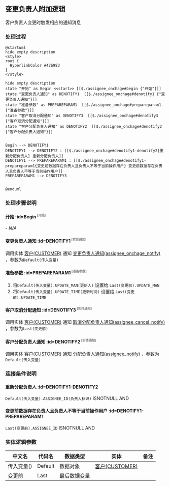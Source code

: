 ## 变更负责人附加逻辑 <!-- {docsify-ignore-all} -->

   客户负责人变更时触发相应的通知消息

### 处理过程

```plantuml
@startuml
hide empty description
<style>
root {
  HyperlinkColor #42b983
}
</style>

hide empty description
state "开始" as Begin <<start>> [[$./assignee_onchage#begin {"开始"}]]
state "变更负责人通知" as DENOTIFY1  [[$./assignee_onchage#denotify1 {"变更负责人通知"}]]
state "准备参数" as PREPAREPARAM1  [[$./assignee_onchage#prepareparam1 {"准备参数"}]]
state "客户取消分配通知" as DENOTIFY3  [[$./assignee_onchage#denotify3 {"客户取消分配通知"}]]
state "客户分配负责人通知" as DENOTIFY2  [[$./assignee_onchage#denotify2 {"客户分配负责人通知"}]]


Begin --> DENOTIFY1
DENOTIFY1 --> DENOTIFY2 : [[$./assignee_onchage#denotify1-denotify2{重新分配负责人} 重新分配负责人]]
DENOTIFY1 --> PREPAREPARAM1 : [[$./assignee_onchage#denotify1-prepareparam1{变更前数据存在负责人且负责人不等于当前操作用户} 变更前数据存在负责人且负责人不等于当前操作用户]]
PREPAREPARAM1 --> DENOTIFY3


@enduml
```


### 处理步骤说明

#### 开始 :id=Begin<sup class="footnote-symbol"> <font color=gray size=1>[开始]</font></sup>



*- N/A*
#### 变更负责人通知 :id=DENOTIFY1<sup class="footnote-symbol"> <font color=gray size=1>[实体通知]</font></sup>



调用实体 [客户(CUSTOMER)](module/ProdMgmt/customer.md) 通知 [变更负责人通知(assignee_onchage_notify)](module/ProdMgmt/customer/notify/assignee_onchage_notify) ，参数为`Default(传入变量)`
#### 准备参数 :id=PREPAREPARAM1<sup class="footnote-symbol"> <font color=gray size=1>[准备参数]</font></sup>



1. 将`Default(传入变量).UPDATE_MAN(更新人)` 设置给  `Last(变更前).UPDATE_MAN`
2. 将`Default(传入变量).UPDATE_TIME(更新时间)` 设置给  `Last(变更前).UPDATE_TIME`

#### 客户取消分配通知 :id=DENOTIFY3<sup class="footnote-symbol"> <font color=gray size=1>[实体通知]</font></sup>



调用实体 [客户(CUSTOMER)](module/ProdMgmt/customer.md) 通知 [取消分配负责人通知(assignee_cancel_notify)](module/ProdMgmt/customer/notify/assignee_cancel_notify) ，参数为`Last(变更前)`
#### 客户分配负责人通知 :id=DENOTIFY2<sup class="footnote-symbol"> <font color=gray size=1>[实体通知]</font></sup>



调用实体 [客户(CUSTOMER)](module/ProdMgmt/customer.md) 通知 [分配负责人通知(assignee_notify)](module/ProdMgmt/customer/notify/assignee_notify) ，参数为`Default(传入变量)`

### 连接条件说明
#### 重新分配负责人 :id=DENOTIFY1-DENOTIFY2

`Default(传入变量).ASSIGNEE_ID(负责人标识)` ISNOTNULL AND 
#### 变更前数据存在负责人且负责人不等于当前操作用户 :id=DENOTIFY1-PREPAREPARAM1

`Last(变更前).ASSIGNEE_ID` ISNOTNULL AND 


### 实体逻辑参数

|    中文名   |    代码名    |  数据类型    |  实体   |备注 |
| --------| --------| -------- | -------- | --------   |
|传入变量(<i class="fa fa-check"/></i>)|Default|数据对象|[客户(CUSTOMER)](module/ProdMgmt/customer.md)||
|变更前|Last|最后数据变量|||

